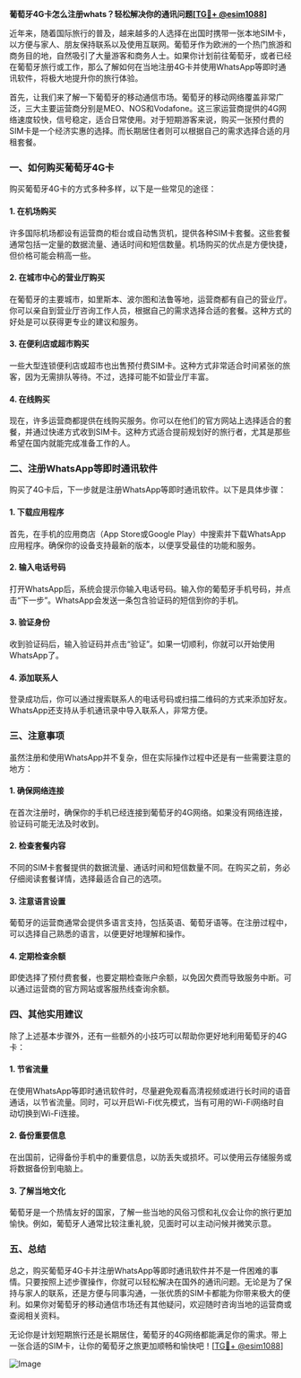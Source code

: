 **葡萄牙4G卡怎么注册whats？轻松解决你的通讯问题[[TG💪+ @esim1088](https://t.me/s/esim1088)]**

近年来，随着国际旅行的普及，越来越多的人选择在出国时携带一张本地SIM卡，以方便与家人、朋友保持联系以及使用互联网。葡萄牙作为欧洲的一个热门旅游和商务目的地，自然吸引了大量游客和商务人士。如果你计划前往葡萄牙，或者已经在葡萄牙旅行或工作，那么了解如何在当地注册4G卡并使用WhatsApp等即时通讯软件，将极大地提升你的旅行体验。

首先，让我们来了解一下葡萄牙的移动通信市场。葡萄牙的移动网络覆盖非常广泛，三大主要运营商分别是MEO、NOS和Vodafone。这三家运营商提供的4G网络速度较快，信号稳定，适合日常使用。对于短期游客来说，购买一张预付费的SIM卡是一个经济实惠的选择。而长期居住者则可以根据自己的需求选择合适的月租套餐。

### **一、如何购买葡萄牙4G卡**

购买葡萄牙4G卡的方式多种多样，以下是一些常见的途径：

#### **1. 在机场购买**
许多国际机场都设有运营商的柜台或自动售货机，提供各种SIM卡套餐。这些套餐通常包括一定量的数据流量、通话时间和短信数量。机场购买的优点是方便快捷，但价格可能会稍高一些。

#### **2. 在城市中心的营业厅购买**
在葡萄牙的主要城市，如里斯本、波尔图和法鲁等地，运营商都有自己的营业厅。你可以亲自到营业厅咨询工作人员，根据自己的需求选择合适的套餐。这种方式的好处是可以获得更专业的建议和服务。

#### **3. 在便利店或超市购买**
一些大型连锁便利店或超市也出售预付费SIM卡。这种方式非常适合时间紧张的旅客，因为无需排队等待。不过，选择可能不如营业厅丰富。

#### **4. 在线购买**
现在，许多运营商都提供在线购买服务。你可以在他们的官方网站上选择适合的套餐，并通过快递方式收到SIM卡。这种方式适合提前规划好的旅行者，尤其是那些希望在国内就能完成准备工作的人。

### **二、注册WhatsApp等即时通讯软件**

购买了4G卡后，下一步就是注册WhatsApp等即时通讯软件。以下是具体步骤：

#### **1. 下载应用程序**
首先，在手机的应用商店（App Store或Google Play）中搜索并下载WhatsApp应用程序。确保你的设备支持最新的版本，以便享受最佳的功能和服务。

#### **2. 输入电话号码**
打开WhatsApp后，系统会提示你输入电话号码。输入你的葡萄牙手机号码，并点击“下一步”。WhatsApp会发送一条包含验证码的短信到你的手机。

#### **3. 验证身份**
收到验证码后，输入验证码并点击“验证”。如果一切顺利，你就可以开始使用WhatsApp了。

#### **4. 添加联系人**
登录成功后，你可以通过搜索联系人的电话号码或扫描二维码的方式来添加好友。WhatsApp还支持从手机通讯录中导入联系人，非常方便。

### **三、注意事项**

虽然注册和使用WhatsApp并不复杂，但在实际操作过程中还是有一些需要注意的地方：

#### **1. 确保网络连接**
在首次注册时，确保你的手机已经连接到葡萄牙的4G网络。如果没有网络连接，验证码可能无法及时收到。

#### **2. 检查套餐内容**
不同的SIM卡套餐提供的数据流量、通话时间和短信数量不同。在购买之前，务必仔细阅读套餐详情，选择最适合自己的选项。

#### **3. 注意语言设置**
葡萄牙的运营商通常会提供多语言支持，包括英语、葡萄牙语等。在注册过程中，可以选择自己熟悉的语言，以便更好地理解和操作。

#### **4. 定期检查余额**
即使选择了预付费套餐，也要定期检查账户余额，以免因欠费而导致服务中断。可以通过运营商的官方网站或客服热线查询余额。

### **四、其他实用建议**

除了上述基本步骤外，还有一些额外的小技巧可以帮助你更好地利用葡萄牙的4G卡：

#### **1. 节省流量**
在使用WhatsApp等即时通讯软件时，尽量避免观看高清视频或进行长时间的语音通话，以节省流量。同时，可以开启Wi-Fi优先模式，当有可用的Wi-Fi网络时自动切换到Wi-Fi连接。

#### **2. 备份重要信息**
在出国前，记得备份手机中的重要信息，以防丢失或损坏。可以使用云存储服务或将数据备份到电脑上。

#### **3. 了解当地文化**
葡萄牙是一个热情友好的国家，了解一些当地的风俗习惯和礼仪会让你的旅行更加愉快。例如，葡萄牙人通常比较注重礼貌，见面时可以主动问候并微笑示意。

### **五、总结**

总之，购买葡萄牙4G卡并注册WhatsApp等即时通讯软件并不是一件困难的事情。只要按照上述步骤操作，你就可以轻松解决在国外的通讯问题。无论是为了保持与家人的联系，还是方便与同事沟通，一张优质的SIM卡都能为你带来极大的便利。如果你对葡萄牙的移动通信市场还有其他疑问，欢迎随时咨询当地的运营商或查阅相关资料。

无论你是计划短期旅行还是长期居住，葡萄牙的4G网络都能满足你的需求。带上一张合适的SIM卡，让你的葡萄牙之旅更加顺畅和愉快吧！[[TG💪+ @esim1088](https://t.me/s/esim1088)]

![Image](https://i.postimg.cc/4NQfJmqS/Snipaste-2025-05-13-00-14-12.png)